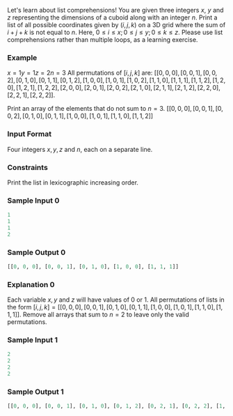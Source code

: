 Let's learn about list comprehensions! You are given three integers $x$, $y$ and $z$ representing the dimensions of a cuboid along with an integer $n$. Print a list of all possible coordinates given by $(i, j, k)$ on a 3D grid where the sum of $i + j + k$ is not equal to $n$. Here, $0 \le i \le x; 0 \le j \le y; 0 \le k \le z$. Please use list comprehensions rather than multiple loops, as a learning exercise.

### Example
$x = 1
y = 1
z = 2
n = 3$
All permutations of $[i, j, k]$ are:
$[[0, 0, 0], [0, 0, 1], [0, 0, 2], [0, 1, 0], [0, 1, 1], [0, 1, 2], [1, 0, 0], [1, 0, 1], [1, 0, 2], [1, 1, 0], [1, 1, 1], [1, 1, 2],
[1, 2, 0], [1, 2, 1], [1, 2, 2], [2, 0, 0], [2, 0, 1], [2, 0, 2], [2, 1, 0], [2, 1, 1], [2, 1, 2], [2, 2, 0], [2, 2, 1], [2, 2, 2]]$.

Print an array of the elements that do not sum to $n=3$.
$[[0, 0, 0], [0, 0, 1], [0, 0, 2], [0, 1, 0], [0, 1, 1], [1, 0, 0], [1, 0, 1], [1, 1, 0], [1, 1, 2]]$

### Input Format
Four integers $x, y, z$ and $n$, each on a separate line.

### Constraints
Print the list in lexicographic increasing order.

### Sample Input 0
```py
1
1
1
2
```
### Sample Output 0
```py
[[0, 0, 0], [0, 0, 1], [0, 1, 0], [1, 0, 0], [1, 1, 1]]
```
### Explanation 0
Each variable $x, y$ and $z$ will have values of $0$ or $1$. All permutations of lists in the form $[i, j, k] = [[0, 0, 0], [0, 0, 1], [0, 1, 0], [0, 1, 1], [1, 0, 0], [1, 0, 1], [1, 1, 0], [1, 1, 1]]$.
Remove all arrays that sum to $n=2$ to leave only the valid permutations.

### Sample Input 1
```py
2
2
2
2
```
### Sample Output 1
```py
[[0, 0, 0], [0, 0, 1], [0, 1, 0], [0, 1, 2], [0, 2, 1], [0, 2, 2], [1, 0, 0], [1, 0, 2], [1, 1, 1], [1, 1, 2], [1, 2, 0], [1, 2, 1], [1, 2, 2], [2, 0, 1], [2, 0, 2], [2, 1, 0], [2, 1, 1], [2, 1, 2], [2, 2, 0], [2, 2, 1], [2, 2, 2]]
```